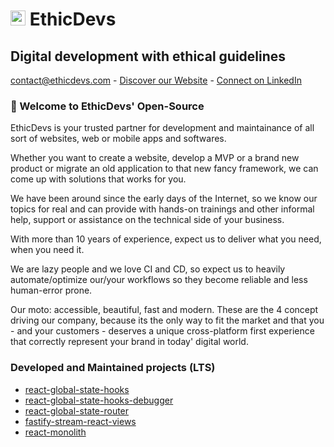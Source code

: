 # <img alt="The EthicDevs falcon helmet logo" src="https://ethicdevs.com/static/logo.png" width="24px" height="24px" /> EthicDevs
## Digital development with ethical guidelines

[contact@ethicdevs.com](mailto:contact@ethicdevs.com) - [Discover our Website](https://ethicdevs.com) - [Connect on LinkedIn](https://www.linkedin.com/company/ethicdevs)

### 👋 Welcome to EthicDevs' Open-Source

EthicDevs is your trusted partner for development and maintainance of all sort of websites, web or mobile apps and softwares.

Whether you want to create a website, develop a MVP or a brand new product or migrate an old application to that new fancy framework, we can come up with solutions that works for you.

We have been around since the early days of the Internet, so we know our topics for real and can provide with hands-on trainings and other informal help, support or assistance on the technical side of your business.

With more than 10 years of experience, expect us to deliver what you need, when you need it.

We are lazy people and we love CI and CD, so expect us to heavily automate/optimize our/your workflows so they become reliable and less human-error prone.

Our moto: accessible, beautiful, fast and modern. These are the 4 concept driving our company, because its the only way to fit the market and that you - and your customers - deserves a unique cross-platform first experience that correctly represent your brand in today' digital world.

### Developed and Maintained projects (LTS)

- [react-global-state-hooks](https://github.com/ethicdevs/react-global-state-hooks)
- [react-global-state-hooks-debugger](https://github.com/ethicdevs/react-global-state-hooks-debugger)
- [react-global-state-router](https://github.com/ethicdevs/react-global-state-router)
- [fastify-stream-react-views](https://github.com/ethicdevs/fastify-stream-react-views)
- [react-monolith](https://github.com/ethicdevs/react-monolith)
